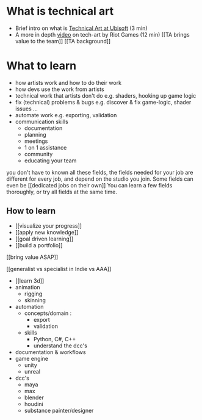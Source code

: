 # What is technical art
- Brief intro on what is [Technical Art at Ubisoft](https://www.youtube.com/watch?v=mJCkPqpn_Zk) (3 min)
- A more in depth [video](https://www.youtube.com/watch?v=kr7XYXMM7-U) on tech-art by Riot Games (12 min)
[[TA brings value to the team]]
[[TA background]]

# What to learn
- how artists work and how to do their work
- how devs use the work from artists
- technical work that artists don't do
	e.g. shaders, hooking up game logic
- fix (technical) problems & bugs
	e.g. discover & fix game-logic, shader issues …
- automate work
	e.g. exporting, validation
- communication skills
	- documentation
	- planning
	- meetings
	- 1 on 1 assistance
	- community
	- educating your team

you don't have to known all these fields, the fields needed for your job are different for every job, and depend on the studio you join.
Some fields can even be [[dedicated jobs on their own]]
You can learn a few fields thoroughly, or try all fields at the same time.

## How to learn
- [[visualize your progress]]
- [[apply new knowledge]]
- [[goal driven learning]]
- [[build a portfolio]]


[[bring value ASAP]]


[[generalist vs specialist in Indie vs AAA]]

- [[learn 3d]]
- animation
	- rigging
	- skinning
- automation
	- concepts/domain :
		- export
		- validation
	- skills
		- Python, C#, C++
		- understand the dcc's
- documentation & workflows
- game engine
	- unity
	- unreal
- dcc's
	- maya
	- max
	- blender
	- houdini
	- substance painter/designer
